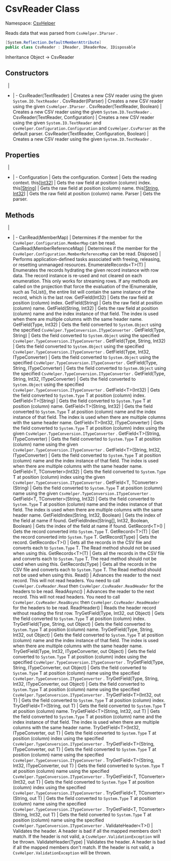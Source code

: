 # CsvReader Class

Namespace: [CsvHelper](/api/CsvHelper)

Reads data that was parsed from ``CsvHelper.IParser`` .

```cs
[System.Reflection.DefaultMemberAttribute]
public class CsvReader : IReader, IReaderRow, IDisposable
```

Inheritance Object -> CsvReader

## Constructors
&nbsp; | &nbsp;
- | -
CsvReader(TextReader) | Creates a new CSV reader using the given ``System.IO.TextReader`` .
CsvReader(IParser) | Creates a new CSV reader using the given ``CsvHelper.IParser`` .
CsvReader(TextReader, Boolean) | Creates a new CSV reader using the given ``System.IO.TextReader`` .
CsvReader(TextReader, Configuration) | Creates a new CSV reader using the given ``System.IO.TextReader`` and ``CsvHelper.Configuration.Configuration`` and ``CsvHelper.CsvParser`` as the default parser.
CsvReader(TextReader, Configuration, Boolean) | Creates a new CSV reader using the given ``System.IO.TextReader`` .

## Properties
&nbsp; | &nbsp;
- | -
Configuration | Gets the configuration.
Context | Gets the reading context.
this[[Int32](https://docs.microsoft.com/en-us/dotnet/api/system.int32)] | Gets the raw field at position (column) index.
this[[String](https://docs.microsoft.com/en-us/dotnet/api/system.string)] | Gets the raw field at position (column) name.
this[[String](https://docs.microsoft.com/en-us/dotnet/api/system.string), [Int32](https://docs.microsoft.com/en-us/dotnet/api/system.int32)] | Gets the raw field at position (column) name.
Parser | Gets the parser.

## Methods
&nbsp; | &nbsp;
- | -
CanRead(MemberMap) | Determines if the member for the ``CsvHelper.Configuration.MemberMap`` can be read.
CanRead(MemberReferenceMap) | Determines if the member for the ``CsvHelper.Configuration.MemberReferenceMap`` can be read.
Dispose() | Performs application-defined tasks associated with freeing, releasing, or resetting unmanaged resources.
EnumerateRecords&lt;T&gt;(T) | Enumerates the records hydrating the given record instance with row data. The record instance is re-used and not cleared on each enumeration. This only works for streaming rows. If any methods are called on the projection that force the evaluation of the IEnumerable, such as ToList(), the entire list will contain the same instance of the record, which is the last row.
GetField(Int32) | Gets the raw field at position (column) index.
GetField(String) | Gets the raw field at position (column) name.
GetField(String, Int32) | Gets the raw field at position (column) name and the index instance of that field. The index is used when there are multiple columns with the same header name.
GetField(Type, Int32) | Gets the field converted to ``System.Object`` using the specified ``CsvHelper.TypeConversion.ITypeConverter`` .
GetField(Type, String) | Gets the field converted to ``System.Object`` using the specified ``CsvHelper.TypeConversion.ITypeConverter`` .
GetField(Type, String, Int32) | Gets the field converted to ``System.Object`` using the specified ``CsvHelper.TypeConversion.ITypeConverter`` .
GetField(Type, Int32, ITypeConverter) | Gets the field converted to ``System.Object`` using the specified ``CsvHelper.TypeConversion.ITypeConverter`` .
GetField(Type, String, ITypeConverter) | Gets the field converted to ``System.Object`` using the specified ``CsvHelper.TypeConversion.ITypeConverter`` .
GetField(Type, String, Int32, ITypeConverter) | Gets the field converted to ``System.Object`` using the specified ``CsvHelper.TypeConversion.ITypeConverter`` .
GetField&lt;T&gt;(Int32) | Gets the field converted to ``System.Type`` T at position (column) index.
GetField&lt;T&gt;(String) | Gets the field converted to ``System.Type`` T at position (column) name.
GetField&lt;T&gt;(String, Int32) | Gets the field converted to ``System.Type`` T at position (column) name and the index instance of that field. The index is used when there are multiple columns with the same header name.
GetField&lt;T&gt;(Int32, ITypeConverter) | Gets the field converted to ``System.Type`` T at position (column) index using the given ``CsvHelper.TypeConversion.ITypeConverter`` .
GetField&lt;T&gt;(String, ITypeConverter) | Gets the field converted to ``System.Type`` T at position (column) name using the given ``CsvHelper.TypeConversion.ITypeConverter`` .
GetField&lt;T&gt;(String, Int32, ITypeConverter) | Gets the field converted to ``System.Type`` T at position (column) name and the index instance of that field. The index is used when there are multiple columns with the same header name.
GetField&lt;T, TConverter&gt;(Int32) | Gets the field converted to ``System.Type`` T at position (column) index using the given ``CsvHelper.TypeConversion.ITypeConverter`` .
GetField&lt;T, TConverter&gt;(String) | Gets the field converted to ``System.Type`` T at position (column) name using the given ``CsvHelper.TypeConversion.ITypeConverter`` .
GetField&lt;T, TConverter&gt;(String, Int32) | Gets the field converted to ``System.Type`` T at position (column) name and the index instance of that field. The index is used when there are multiple columns with the same header name.
GetFieldIndex(String, Int32, Boolean) | Gets the index of the field at name if found.
GetFieldIndex(String[], Int32, Boolean, Boolean) | Gets the index of the field at name if found.
GetRecord&lt;T&gt;() | Gets the record converted into ``System.Type`` T.
GetRecord&lt;T&gt;(T) | Get the record converted into ``System.Type`` T.
GetRecord(Type) | Gets the record.
GetRecords&lt;T&gt;() | Gets all the records in the CSV file and converts each to ``System.Type`` T. The Read method should not be used when using this.
GetRecords&lt;T&gt;(T) | Gets all the records in the CSV file and converts each to ``System.Type`` T. The read method should not be used when using this.
GetRecords(Type) | Gets all the records in the CSV file and converts each to ``System.Type`` T. The Read method should not be used when using this.
Read() | Advances the reader to the next record. This will not read headers. You need to call ``CsvHelper.CsvReader.Read`` then ``CsvHelper.CsvReader.ReadHeader`` for the headers to be read.
ReadAsync() | Advances the reader to the next record. This will not read headers. You need to call ``CsvHelper.CsvReader.ReadAsync`` then ``CsvHelper.CsvReader.ReadHeader`` for the headers to be read.
ReadHeader() | Reads the header record without reading the first row.
TryGetField(Type, Int32, out Object) | Gets the field converted to ``System.Type`` T at position (column) index.
TryGetField(Type, String, out Object) | Gets the field converted to ``System.Type`` T at position (column) name.
TryGetField(Type, String, Int32, out Object) | Gets the field converted to ``System.Type`` T at position (column) name and the index instance of that field. The index is used when there are multiple columns with the same header name.
TryGetField(Type, Int32, ITypeConverter, out Object) | Gets the field converted to ``System.Type`` T at position (column) index using the specified ``CsvHelper.TypeConversion.ITypeConverter`` .
TryGetField(Type, String, ITypeConverter, out Object) | Gets the field converted to ``System.Type`` T at position (column) name using the specified ``CsvHelper.TypeConversion.ITypeConverter`` .
TryGetField(Type, String, Int32, ITypeConverter, out Object) | Gets the field converted to ``System.Type`` T at position (column) name using the specified ``CsvHelper.TypeConversion.ITypeConverter`` .
TryGetField&lt;T&gt;(Int32, out T) | Gets the field converted to ``System.Type`` T at position (column) index.
TryGetField&lt;T&gt;(String, out T) | Gets the field converted to ``System.Type`` T at position (column) name.
TryGetField&lt;T&gt;(String, Int32, out T) | Gets the field converted to ``System.Type`` T at position (column) name and the index instance of that field. The index is used when there are multiple columns with the same header name.
TryGetField&lt;T&gt;(Int32, ITypeConverter, out T) | Gets the field converted to ``System.Type`` T at position (column) index using the specified ``CsvHelper.TypeConversion.ITypeConverter`` .
TryGetField&lt;T&gt;(String, ITypeConverter, out T) | Gets the field converted to ``System.Type`` T at position (column) name using the specified ``CsvHelper.TypeConversion.ITypeConverter`` .
TryGetField&lt;T&gt;(String, Int32, ITypeConverter, out T) | Gets the field converted to ``System.Type`` T at position (column) name using the specified ``CsvHelper.TypeConversion.ITypeConverter`` .
TryGetField&lt;T, TConverter&gt;(Int32, out T) | Gets the field converted to ``System.Type`` T at position (column) index using the specified ``CsvHelper.TypeConversion.ITypeConverter`` .
TryGetField&lt;T, TConverter&gt;(String, out T) | Gets the field converted to ``System.Type`` T at position (column) name using the specified ``CsvHelper.TypeConversion.ITypeConverter`` .
TryGetField&lt;T, TConverter&gt;(String, Int32, out T) | Gets the field converted to ``System.Type`` T at position (column) name using the specified ``CsvHelper.TypeConversion.ITypeConverter`` .
ValidateHeader&lt;T&gt;() | Validates the header. A header is bad if all the mapped members don't match. If the header is not valid, a ``CsvHelper.ValidationException`` will be thrown.
ValidateHeader(Type) | Validates the header. A header is bad if all the mapped members don't match. If the header is not valid, a ``CsvHelper.ValidationException`` will be thrown.
